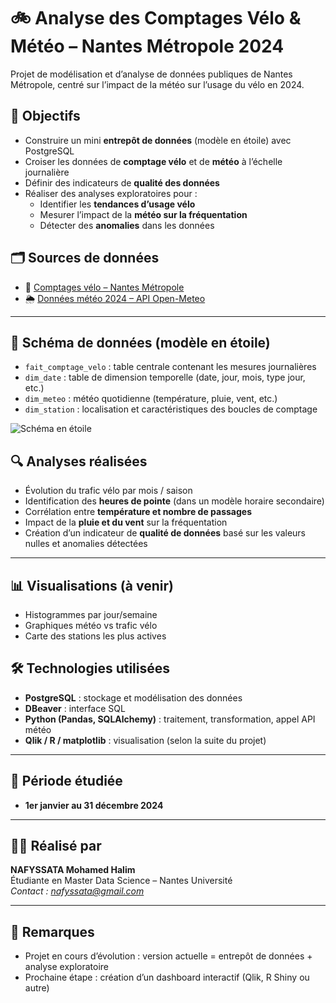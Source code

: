 # 🚲 Analyse des Comptages Vélo & Météo – Nantes Métropole 2024

Projet de modélisation et d’analyse de données publiques de Nantes Métropole, centré sur l’impact de la météo sur l’usage du vélo en 2024.


## 📌 Objectifs

- Construire un mini **entrepôt de données** (modèle en étoile) avec PostgreSQL
- Croiser les données de **comptage vélo** et de **météo** à l’échelle journalière
- Définir des indicateurs de **qualité des données**
- Réaliser des analyses exploratoires pour :
  - Identifier les **tendances d’usage vélo**
  - Mesurer l’impact de la **météo sur la fréquentation**
  - Détecter des **anomalies** dans les données


## 🗂️ Sources de données

- 📍 [Comptages vélo – Nantes Métropole](https://data.nantesmetropole.fr/explore/dataset/244400404_comptages-velo-nantes-metropole/)
- 🌦️ [Données météo 2024 – API Open-Meteo](https://open-meteo.com/)

---

## 🧱 Schéma de données (modèle en étoile)

- `fait_comptage_velo` : table centrale contenant les mesures journalières
- `dim_date` : table de dimension temporelle (date, jour, mois, type jour, etc.)
- `dim_meteo` : météo quotidienne (température, pluie, vent, etc.)
- `dim_station` : localisation et caractéristiques des boucles de comptage

![Schéma en étoile](./schema_modele_etoile.png)


## 🔍 Analyses réalisées

- Évolution du trafic vélo par mois / saison
- Identification des **heures de pointe** (dans un modèle horaire secondaire)
- Corrélation entre **température et nombre de passages**
- Impact de la **pluie et du vent** sur la fréquentation
- Création d’un indicateur de **qualité de données** basé sur les valeurs nulles et anomalies détectées

---

## 📊 Visualisations (à venir)

- Histogrammes par jour/semaine
- Graphiques météo vs trafic vélo
- Carte des stations les plus actives


## 🛠️ Technologies utilisées

- **PostgreSQL** : stockage et modélisation des données
- **DBeaver** : interface SQL
- **Python (Pandas, SQLAlchemy)** : traitement, transformation, appel API météo
- **Qlik / R / matplotlib** : visualisation (selon la suite du projet)

---

## 📅 Période étudiée

- **1er janvier au 31 décembre 2024**

---

## 🙋‍♀️ Réalisé par

**NAFYSSATA Mohamed Halim**  
Étudiante en Master Data Science – Nantes Université  
*Contact : nafyssata@gmail.com*

---

## 📌 Remarques

- Projet en cours d’évolution : version actuelle = entrepôt de données + analyse exploratoire
- Prochaine étape : création d’un dashboard interactif (Qlik, R Shiny ou autre)

